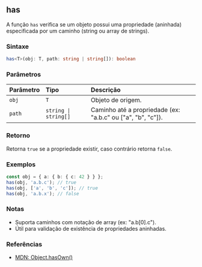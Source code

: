 ## has

A função `has` verifica se um objeto possui uma propriedade (aninhada) especificada por um caminho (string ou array de strings).

### Sintaxe

```typescript
has<T>(obj: T, path: string | string[]): boolean
```

### Parâmetros

| Parâmetro | Tipo                | Descrição                                                    |
| :---------| :-------------------| :------------------------------------------------------------|
| `obj`     | `T`                 | Objeto de origem.                                            |
| `path`    | `string \| string[]` | Caminho até a propriedade (ex: "a.b.c" ou ["a", "b", "c"]). |

### Retorno

Retorna `true` se a propriedade existir, caso contrário retorna `false`.

### Exemplos

```typescript
const obj = { a: { b: { c: 42 } } };
has(obj, 'a.b.c'); // true
has(obj, ['a', 'b', 'c']); // true
has(obj, 'a.b.x'); // false
```

### Notas

- Suporta caminhos com notação de array (ex: "a.b[0].c").
- Útil para validação de existência de propriedades aninhadas.

### Referências
- [MDN: Object.hasOwn()](https://developer.mozilla.org/pt-BR/docs/Web/JavaScript/Reference/Global_Objects/Object/hasOwn)

